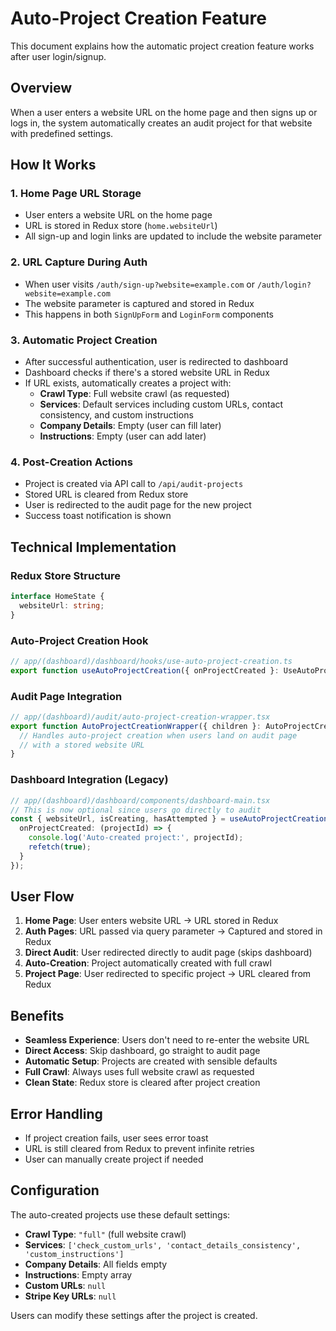 # Auto-Project Creation Feature

This document explains how the automatic project creation feature works after user login/signup.

## Overview

When a user enters a website URL on the home page and then signs up or logs in, the system automatically creates an audit project for that website with predefined settings.

## How It Works

### 1. Home Page URL Storage
- User enters a website URL on the home page
- URL is stored in Redux store (`home.websiteUrl`)
- All sign-up and login links are updated to include the website parameter

### 2. URL Capture During Auth
- When user visits `/auth/sign-up?website=example.com` or `/auth/login?website=example.com`
- The website parameter is captured and stored in Redux
- This happens in both `SignUpForm` and `LoginForm` components

### 3. Automatic Project Creation
- After successful authentication, user is redirected to dashboard
- Dashboard checks if there's a stored website URL in Redux
- If URL exists, automatically creates a project with:
  - **Crawl Type**: Full website crawl (as requested)
  - **Services**: Default services including custom URLs, contact consistency, and custom instructions
  - **Company Details**: Empty (user can fill later)
  - **Instructions**: Empty (user can add later)

### 4. Post-Creation Actions
- Project is created via API call to `/api/audit-projects`
- Stored URL is cleared from Redux store
- User is redirected to the audit page for the new project
- Success toast notification is shown

## Technical Implementation

### Redux Store Structure
```typescript
interface HomeState {
  websiteUrl: string;
}
```

### Auto-Project Creation Hook
```typescript
// app/(dashboard)/dashboard/hooks/use-auto-project-creation.ts
export function useAutoProjectCreation({ onProjectCreated }: UseAutoProjectCreationProps = {})
```

### Audit Page Integration
```typescript
// app/(dashboard)/audit/auto-project-creation-wrapper.tsx
export function AutoProjectCreationWrapper({ children }: AutoProjectCreationWrapperProps) {
  // Handles auto-project creation when users land on audit page
  // with a stored website URL
}
```

### Dashboard Integration (Legacy)
```typescript
// app/(dashboard)/dashboard/components/dashboard-main.tsx
// This is now optional since users go directly to audit
const { websiteUrl, isCreating, hasAttempted } = useAutoProjectCreation({
  onProjectCreated: (projectId) => {
    console.log('Auto-created project:', projectId);
    refetch(true);
  }
});
```

## User Flow

1. **Home Page**: User enters website URL → URL stored in Redux
2. **Auth Pages**: URL passed via query parameter → Captured and stored in Redux
3. **Direct Audit**: User redirected directly to audit page (skips dashboard)
4. **Auto-Creation**: Project automatically created with full crawl
5. **Project Page**: User redirected to specific project → URL cleared from Redux

## Benefits

- **Seamless Experience**: Users don't need to re-enter the website URL
- **Direct Access**: Skip dashboard, go straight to audit page
- **Automatic Setup**: Projects are created with sensible defaults
- **Full Crawl**: Always uses full website crawl as requested
- **Clean State**: Redux store is cleared after project creation

## Error Handling

- If project creation fails, user sees error toast
- URL is still cleared from Redux to prevent infinite retries
- User can manually create project if needed

## Configuration

The auto-created projects use these default settings:
- **Crawl Type**: `"full"` (full website crawl)
- **Services**: `['check_custom_urls', 'contact_details_consistency', 'custom_instructions']`
- **Company Details**: All fields empty
- **Instructions**: Empty array
- **Custom URLs**: `null`
- **Stripe Key URLs**: `null`

Users can modify these settings after the project is created.
